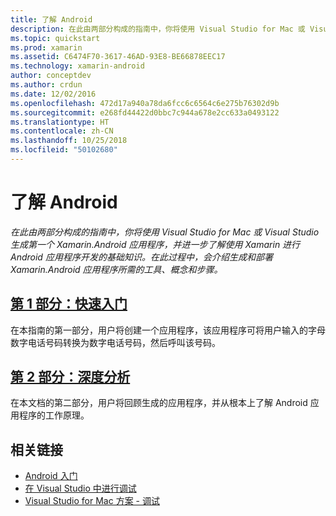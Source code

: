 ```yaml
---
title: 了解 Android
description: 在此由两部分构成的指南中，你将使用 Visual Studio for Mac 或 Visual Studio 生成第一个 Xamarin.Android 应用程序，并促进了解使用 Xamarin 进行 Android 应用程序开发的基础知识。 在此过程中，会介绍生成和部署 Xamarin.Android 应用程序所需的工具、概念和步骤。
ms.topic: quickstart
ms.prod: xamarin
ms.assetid: C6474F70-3617-46AD-93E8-BE66878EEC17
ms.technology: xamarin-android
author: conceptdev
ms.author: crdun
ms.date: 12/02/2016
ms.openlocfilehash: 472d17a940a78da6fcc6c6564c6e275b76302d9b
ms.sourcegitcommit: e268fd44422d0bbc7c944a678e2cc633a0493122
ms.translationtype: HT
ms.contentlocale: zh-CN
ms.lasthandoff: 10/25/2018
ms.locfileid: "50102680"
---
```

# <a name="hello-android"></a>了解 Android

_在此由两部分构成的指南中，你将使用 Visual Studio for Mac 或 Visual Studio 生成第一个 Xamarin.Android 应用程序，并进一步了解使用 Xamarin 进行 Android 应用程序开发的基础知识。在此过程中，会介绍生成和部署 Xamarin.Android 应用程序所需的工具、概念和步骤。_

## <a name="part-1-quickstartandroidget-startedhello-androidhello-android-quickstartmd"></a>[第 1 部分：快速入门](~/android/get-started/hello-android/hello-android-quickstart.md)

在本指南的第一部分，用户将创建一个应用程序，该应用程序可将用户输入的字母数字电话号码转换为数字电话号码，然后呼叫该号码。

## <a name="part-2-deep-diveandroidget-startedhello-androidhello-android-deepdivemd"></a>[第 2 部分：深度分析](~/android/get-started/hello-android/hello-android-deepdive.md)

在本文档的第二部分，用户将回顾生成的应用程序，并从根本上了解 Android 应用程序的工作原理。

## <a name="related-links"></a>相关链接

- [Android 入门](http://developer.android.com/training/index.html)
- [在 Visual Studio 中进行调试](https://docs.microsoft.com/visualstudio/debugger/)
- [Visual Studio for Mac 方案 - 调试](https://github.com/xamarin/recipes/tree/master/Recipes/cross-platform/ide/debugging)
